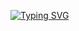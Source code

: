  <a href="https://git.io/typing-svg"><img src="https://readme-typing-svg.demolab.com?font=Fira+Code&pause=1000&color=6EF727&width=435&lines=Racism+and+discrimination+is+the;worst+misfortune+that+can+happen+to+;humanity%2C+you+can+make+a+difference;%F0%9F%A5%B0" alt="Typing SVG" /></a> 


 
